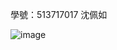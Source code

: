 學號：513717017 沈佩如

![image](https://github.com/user-attachments/assets/4b3680b1-fb5c-444c-a17c-2009dfb8cdd0)
